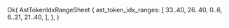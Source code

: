 Ok(
    AstTokenIdxRangeSheet {
        ast_token_idx_ranges: [
            33..40,
            26..40,
            0..6,
            6..21,
            21..40,
        ],
    },
)
